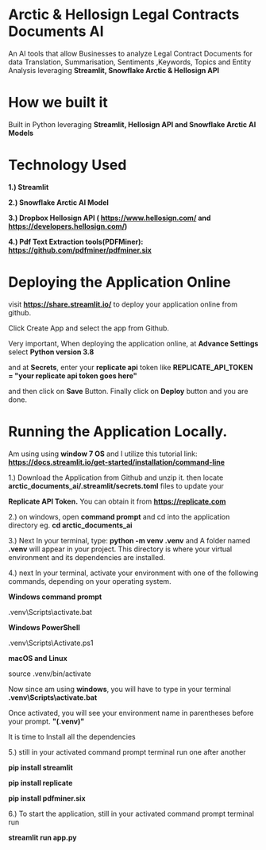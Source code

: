 
# Arctic & Hellosign Legal Contracts Documents AI

An AI tools that allow Businesses to analyze Legal Contract Documents for data Translation, Summarisation, Sentiments ,Keywords, Topics and Entity Analysis leveraging **Streamlit, Snowflake Arctic & Hellosign API**

# How we built it

 Built in Python leveraging **Streamlit, Hellosign API and Snowflake Arctic AI Models**
 
# Technology Used

**1.) Streamlit**

**2.) Snowflake Arctic AI Model**

**3.) Dropbox Hellosign API ( https://www.hellosign.com/ and https://developers.hellosign.com/)**

**4.) Pdf Text Extraction tools(PDFMiner): https://github.com/pdfminer/pdfminer.six**


# Deploying the Application Online

visit **https://share.streamlit.io/** to deploy your application online from github.

Click Create App and select the app from Github.

Very important, When deploying the application online, at **Advance Settings** select **Python version 3.8**

and at **Secrets**, enter your **replicate api** token like **REPLICATE_API_TOKEN = "your replicate api token goes here"**

and then click on **Save** Button. Finally click on **Deploy** button and you are done.


# Running the Application Locally.

Am using using **window 7 OS** and I utilize this tutorial link: **https://docs.streamlit.io/get-started/installation/command-line**

1.) Download the Application from Github and unzip it. then locate **arctic_documents_ai/.streamlit/secrets.toml** files to update your

**Replicate API Token.** You can obtain it from **https://replicate.com**

2.) on windows, open **command prompt** and cd into the application directory eg. **cd arctic_documents_ai**

3.) Next In your terminal, type: **python -m venv .venv** and A folder named **.venv** will appear in your project. This directory is where your virtual environment and its dependencies are installed.

4.) next In your terminal, activate your environment with one of the following commands, depending on your operating system.

**Windows command prompt**

.venv\Scripts\activate.bat

**Windows PowerShell**

.venv\Scripts\Activate.ps1

**macOS and Linux**

source .venv/bin/activate

Now since am using **windows**, you will have to type in your terminal **.venv\Scripts\activate.bat**

Once activated, you will see your environment name in parentheses before your prompt. **"(.venv)"**

It is time to Install all the dependencies

5.) still in your activated command prompt terminal run one after another

**pip install streamlit**

**pip install replicate**

**pip install pdfminer.six** 

6.) To start the application, still in your activated command prompt terminal run

**streamlit run app.py**

